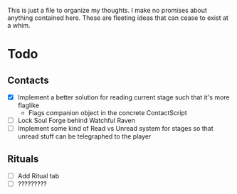 This is just a file to organize my thoughts.
I make no promises about anything contained here.
These are fleeting ideas that can cease to exist at a whim.

# Todo
## Contacts
- [x] Implement a better solution for reading current stage such that it's more flaglike
  - Flags companion object in the concrete ContactScript
- [ ] Lock Soul Forge behind Watchful Raven
- [ ] Implement some kind of Read vs Unread system for stages so that unread stuff can be telegraphed to the player
## Rituals
- [ ] Add Ritual tab
- [ ] ?????????